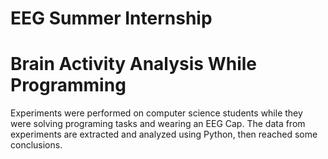 # EEG Summer Internship
# Brain Activity Analysis While Programming
Experiments were performed on computer science students while they were solving programing tasks and wearing an EEG Cap.
The data from experiments are extracted and analyzed using Python, then reached some conclusions.
